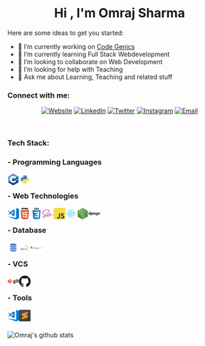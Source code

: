 <h1 align="center">Hi , I'm Omraj Sharma</h1>

Here are some ideas to get you started:

- 🔭 I’m currently working on [Code Genics]
- 🌱 I’m currently learning Full Stack Webdevelopment
- 👯 I’m looking to collaborate on Web Development
- 🤔 I’m looking for help with Teaching
- 💬 Ask me about Learning, Teaching and related stuff

### Connect with me:

<p align="center">
<a href="https://omrajsharma.github.io"><img alt="Website" src="https://img.shields.io/badge/Website-omrajsharma.github.io-blue?style=flat-square&logo=google-chrome"></a>
<a href="https://www.linkedin.com/in/omraj-sharma/"><img alt="LinkedIn" src="https://img.shields.io/badge/LinkedIn-Omraj%20Sharma-blue?style=flat-square&logo=linkedin"></a>
<a href="https://www.twitter.com/omraaaaj"><img alt="Twitter" src="https://img.shields.io/badge/Twitter-omraaaaj-blue?style=flat-square&logo=twitter"></a>
<a href="https://www.instagram.com/omicodes/"><img alt="Instagram" src="https://img.shields.io/badge/Instagram-omicodes-blue?style=flat-square&logo=instagram"></a>
<a href="mailto:omraj7413@gmail.com"><img alt="Email" src="https://img.shields.io/badge/Email-omraj7413@gmail.com-blue?style=flat-square&logo=gmail"></a>
</p>
<br/>

### Tech Stack:

<div align="center">
<h3 align="left"> - Programming Languages </h3>
<img align="left" alt="cpp" width="26px" src="https://raw.githubusercontent.com/github/explore/80688e429a7d4ef2fca1e82350fe8e3517d3494d/topics/cpp/cpp.png" />
<img align="left" alt="python" width="26px" src="https://raw.githubusercontent.com/github/explore/80688e429a7d4ef2fca1e82350fe8e3517d3494d/topics/python/python.png" />
<br>


<h3 align="left"> - Web Technologies </h3>
<img align="left" alt="Visual Studio Code" width="26px" src="https://raw.githubusercontent.com/github/explore/80688e429a7d4ef2fca1e82350fe8e3517d3494d/topics/visual-studio-code/visual-studio-code.png" />
<img align="left" alt="HTML5" width="26px" src="https://raw.githubusercontent.com/github/explore/80688e429a7d4ef2fca1e82350fe8e3517d3494d/topics/html/html.png" />
<img align="left" alt="CSS3" width="26px" src="https://raw.githubusercontent.com/github/explore/80688e429a7d4ef2fca1e82350fe8e3517d3494d/topics/css/css.png" />
<img align="left" alt="Sass" width="26px" src="https://raw.githubusercontent.com/github/explore/80688e429a7d4ef2fca1e82350fe8e3517d3494d/topics/sass/sass.png" />
<img align="left" alt="JavaScript" width="26px" src="https://raw.githubusercontent.com/github/explore/80688e429a7d4ef2fca1e82350fe8e3517d3494d/topics/javascript/javascript.png" />
<img align="left" alt="React" width="26px" src="https://raw.githubusercontent.com/github/explore/80688e429a7d4ef2fca1e82350fe8e3517d3494d/topics/react/react.png" />
<img align="left" alt="Node.js" width="26px" src="https://raw.githubusercontent.com/github/explore/80688e429a7d4ef2fca1e82350fe8e3517d3494d/topics/nodejs/nodejs.png" /> 
<img align="left" alt="django" width="26px" src="https://raw.githubusercontent.com/github/explore/80688e429a7d4ef2fca1e82350fe8e3517d3494d/topics/django/django.png" />
<br>


<h3 align="left"> - Database </h3>
<img align="left" alt="SQL" width="26px" src="https://raw.githubusercontent.com/github/explore/80688e429a7d4ef2fca1e82350fe8e3517d3494d/topics/sql/sql.png" />
<img align="left" alt="MySQL" width="26px" src="https://raw.githubusercontent.com/github/explore/80688e429a7d4ef2fca1e82350fe8e3517d3494d/topics/mysql/mysql.png" />
<img align="left" alt="MongoDB" width="26px" src="https://raw.githubusercontent.com/github/explore/80688e429a7d4ef2fca1e82350fe8e3517d3494d/topics/mongodb/mongodb.png" />
<br>


<h3 align="left">- VCS </h3>
<img align="left" alt="Git" width="26px" src="https://raw.githubusercontent.com/github/explore/80688e429a7d4ef2fca1e82350fe8e3517d3494d/topics/git/git.png" />
<img align="left" alt="GitHub" width="26px" src="https://raw.githubusercontent.com/github/explore/78df643247d429f6cc873026c0622819ad797942/topics/github/github.png" />
<br>



<h3 align="left"> - Tools </h3>
<img align="left" alt="Visual Studio Code" width="26px" src="https://raw.githubusercontent.com/github/explore/80688e429a7d4ef2fca1e82350fe8e3517d3494d/topics/visual-studio-code/visual-studio-code.png" />
<img align="left" alt="Sublime Text" width="26px" src="https://raw.githubusercontent.com/github/explore/80688e429a7d4ef2fca1e82350fe8e3517d3494d/topics/sublime-text/sublime-text.png" />
</div>

<br/>
<br/>

![Omraj's github stats](https://github-readme-stats.vercel.app/api?username=omrajsharma&bg_color=30,A9A9A9,189ab4&title_color=fff&text_color=fff)



[linkedin]: https://linkedin.com/in/omraj-sharma
[twitter]: https://twitter.com/omraaaaj
[Medium]: https://medium.com/@omrajsharma
[website]: https://omrajsharma.github.io
[instagram]: https://instagram.com/omicodes
[mail]: omraj7413@gmail.com
[Code Genics]: https://codegenics.github.io
[Omraj Sharma]: https://linkedin.com/in/omraj-sharma
